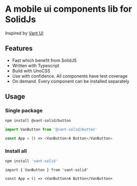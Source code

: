 # A mobile ui components lib for SolidJs

Inspired by [Vant UI](https://github.com/vant-ui/vant)

## Features

* Fast which benefit from SolidJS
* Written with Typescript
* Build with UnoCSS
* Use with confidence. All components have test coverage
* On demand. Every component can be installed separately

## Usage

### Single package

```sh
npm install @vant-solid/button
```

```js
import VanButton from '@vant-solid/button'

const App = () => <VanButton>A Button</VanButton>
```

### Install all

```js
npm install 'vant-solid'
```

```tsx
import { VanButton } from 'vant-solid'

const App = () => <VanButton>A Button</VanButton>
```